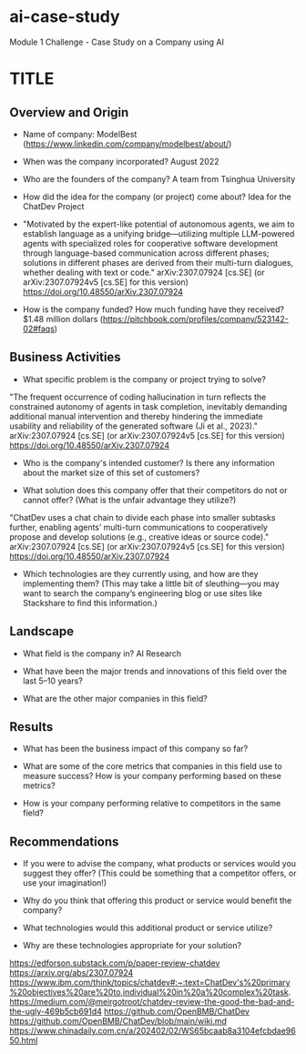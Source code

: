 # ai-case-study
Module 1 Challenge - Case Study on a Company using AI

# TITLE

## Overview and Origin

* Name of company: ModelBest (https://www.linkedin.com/company/modelbest/about/)

* When was the company incorporated? August 2022

* Who are the founders of the company? A team from Tsinghua University

* How did the idea for the company (or project) come about? Idea for the ChatDev Project

* "Motivated by the expert-like potential of autonomous agents, we aim to establish language as a
unifying bridge—utilizing multiple LLM-powered
agents with specialized roles for cooperative software development through language-based communication across different phases; solutions in
different phases are derived from their multi-turn
dialogues, whether dealing with text or code." 	arXiv:2307.07924 [cs.SE] (or arXiv:2307.07924v5 [cs.SE] for this version) https://doi.org/10.48550/arXiv.2307.07924

* How is the company funded? How much funding have they received? $1.48 million dollars (https://pitchbook.com/profiles/company/523142-02#faqs)

## Business Activities

* What specific problem is the company or project trying to solve?

"The frequent occurrence of coding hallucination in turn reflects the constrained autonomy of
agents in task completion, inevitably demanding
additional manual intervention and thereby hindering the immediate usability and reliability of the
generated software (Ji et al., 2023)." 	arXiv:2307.07924 [cs.SE] (or arXiv:2307.07924v5 [cs.SE] for this version) https://doi.org/10.48550/arXiv.2307.07924

* Who is the company's intended customer? Is there any information about the market size of this set of customers?

* What solution does this company offer that their competitors do not or cannot offer? (What is the unfair advantage they utilize?)

"ChatDev uses a chat chain to divide each phase
into smaller subtasks further, enabling agents’
multi-turn communications to cooperatively propose and develop solutions (e.g., creative ideas
or source code)." 	arXiv:2307.07924 [cs.SE] (or arXiv:2307.07924v5 [cs.SE] for this version) https://doi.org/10.48550/arXiv.2307.07924

* Which technologies are they currently using, and how are they implementing them? (This may take a little bit of sleuthing&mdash;you may want to search the company’s engineering blog or use sites like Stackshare to find this information.)

## Landscape

* What field is the company in? AI Research

* What have been the major trends and innovations of this field over the last 5&ndash;10 years?

* What are the other major companies in this field?

## Results

* What has been the business impact of this company so far?

* What are some of the core metrics that companies in this field use to measure success? How is your company performing based on these metrics?

* How is your company performing relative to competitors in the same field?

## Recommendations

* If you were to advise the company, what products or services would you suggest they offer? (This could be something that a competitor offers, or use your imagination!)

* Why do you think that offering this product or service would benefit the company?

* What technologies would this additional product or service utilize?

* Why are these technologies appropriate for your solution?



https://edforson.substack.com/p/paper-review-chatdev
https://arxiv.org/abs/2307.07924
https://www.ibm.com/think/topics/chatdev#:~:text=ChatDev's%20primary%20objectives%20are%20to,individual%20in%20a%20complex%20task.
https://medium.com/@meirgotroot/chatdev-review-the-good-the-bad-and-the-ugly-469b5cb691d4
https://github.com/OpenBMB/ChatDev
https://github.com/OpenBMB/ChatDev/blob/main/wiki.md
https://www.chinadaily.com.cn/a/202402/02/WS65bcaab8a3104efcbdae9650.html
